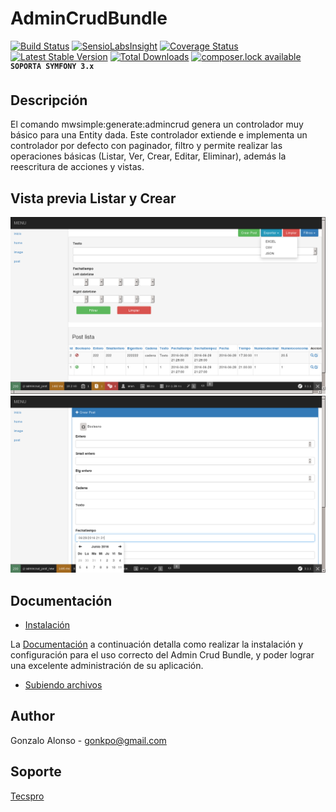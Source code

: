 AdminCrudBundle
===============
[![Build Status](https://api.travis-ci.org/MWSimple/AdminCrudBundle.svg?branch=version30)](https://travis-ci.org/MWSimple/AdminCrudBundle)
[![SensioLabsInsight](https://insight.sensiolabs.com/projects/4bd204f1-2be2-4022-8a2e-6b70c0065cba/mini.png)](https://insight.sensiolabs.com/projects/4bd204f1-2be2-4022-8a2e-6b70c0065cba)
[![Coverage Status](https://coveralls.io/repos/github/MWSimple/AdminCrudBundle/badge.svg?branch=version30)](https://coveralls.io/github/MWSimple/AdminCrudBundle?branch=version30)
[![Latest Stable Version](https://poser.pugx.org/mwsimple/admin-crud/version)](https://packagist.org/packages/mwsimple/admin-crud) [![Total Downloads](https://poser.pugx.org/mwsimple/admin-crud/downloads)](https://packagist.org/packages/mwsimple/admin-crud) [![composer.lock available](https://poser.pugx.org/mwsimple/admin-crud/composerlock)](https://packagist.org/packages/mwsimple/admin-crud)
<sup><kbd>**SOPORTA SYMFONY 3.x**</kbd></sup>

Descripción
------

El comando mwsimple:generate:admincrud genera un controlador muy básico para una Entity dada.
Este controlador extiende e implementa un controlador por defecto con paginador, filtro y permite realizar las operaciones básicas (Listar, Ver, Crear, Editar, Eliminar), además la reescritura de acciones y vistas.

## Vista previa Listar y Crear

![Listar](https://raw.githubusercontent.com/MWSimple/AdminCrudBundle/version30/Resources/doc/preview_list.png "Listar")
![Crear](https://raw.githubusercontent.com/MWSimple/AdminCrudBundle/version30/Resources/doc/preview_new.png "Crear")

Documentación
-------------

* [Instalación](Resources/doc/instalacion.md)

La [Documentación](Resources/doc/documentacion.md) a continuación detalla como realizar la instalación y configuración para el uso correcto del Admin Crud Bundle, y poder lograr una excelente administración de su aplicación.

* [Subiendo archivos](Resources/doc/subirarchivos.md)

## Author
Gonzalo Alonso - gonkpo@gmail.com

## Soporte
[Tecspro](http://www.tecspro.com.ar)
